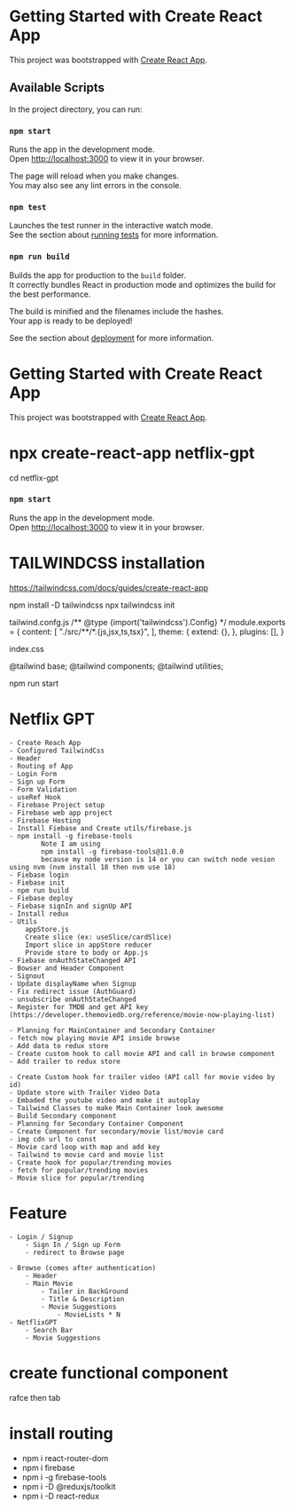 # Getting Started with Create React App

This project was bootstrapped with [Create React App](https://github.com/facebook/create-react-app).

## Available Scripts

In the project directory, you can run:

### `npm start`

Runs the app in the development mode.\
Open [http://localhost:3000](http://localhost:3000) to view it in your browser.

The page will reload when you make changes.\
You may also see any lint errors in the console.

### `npm test`

Launches the test runner in the interactive watch mode.\
See the section about [running tests](https://facebook.github.io/create-react-app/docs/running-tests) for more information.

### `npm run build`

Builds the app for production to the `build` folder.\
It correctly bundles React in production mode and optimizes the build for the best performance.

The build is minified and the filenames include the hashes.\
Your app is ready to be deployed!

See the section about [deployment](https://facebook.github.io/create-react-app/docs/deployment) for more information.

# Getting Started with Create React App

This project was bootstrapped with [Create React App](https://github.com/facebook/create-react-app).

# npx create-react-app netflix-gpt

cd netflix-gpt

### `npm start`

Runs the app in the development mode.\
Open [http://localhost:3000](http://localhost:3000) to view it in your browser.

# TAILWINDCSS installation

https://tailwindcss.com/docs/guides/create-react-app

npm install -D tailwindcss
npx tailwindcss init

tailwind.confg.js
/** @type {import('tailwindcss').Config} \*/
module.exports = {
content: [
"./src/**/\*.{js,jsx,ts,tsx}",
],
theme: {
extend: {},
},
plugins: [],
}

index.css

@tailwind base;
@tailwind components;
@tailwind utilities;

npm run start

# Netflix GPT

    - Create Reach App
    - Configured TailwindCss
    - Header
    - Routing of App
    - Login Form
    - Sign up Form
    - Form Validation
    - useRef Hook
    - Firebase Project setup
    - Firebase web app project
    - Firebase Hosting
    - Install Fiebase and Create utils/firebase.js
    - npm install -g firebase-tools
            Note I am using
            npm install -g firebase-tools@11.0.0
            because my node version is 14 or you can switch node vesion using nvm (nvm install 18 then nvm use 18)
    - Fiebase login
    - Fiebase init
    - npm run build
    - Fiebase deploy
    - Fiebase signIn and signUp API
    - Install redux
    - Utils
        appStore.js
        Create slice (ex: useSlice/cardSlice)
        Import slice in appStore reducer
        Provide store to body or App.js
    - Fiebase onAuthStateChanged API
    - Bowser and Header Component
    - Signout
    - Update displayName when Signup
    - Fix redirect issue (AuthGuard)
    - unsubscribe onAuthStateChanged
    - Register for TMDB and get API key (https://developer.themoviedb.org/reference/movie-now-playing-list)

    - Planning for MainContainer and Secondary Container
    - fetch now playing movie API inside browse
    - Add data to redux store
    - Create custom hook to call movie API and call in browse component
    - Add trailer to redux store

    - Create Custom hook for trailer video (API call for movie video by id)
    - Update store with Trailer Video Data
    - Embaded the youtube video and make it autoplay
    - Tailwind Classes to make Main Container look awesome
    - Build Secondary component
    - Planning for Secondary Container Component
    - Create Component for secondary/movie list/movie card
    - img cdn url to const
    - Movie card loop with map and add key
    - Tailwind to movie card and movie list
    - Create hook for popular/trending movies
    - fetch for popular/trending movies
    - Movie slice for popular/trending

# Feature

    - Login / Signup
        - Sign In / Sign up Form
        - redirect to Browse page

    - Browse (comes after authentication)
        - Header
        - Main Movie
            - Tailer in BackGround
            - Title & Description
            - Movie Suggestions
                - MovieLists * N
    - NetflixGPT
        - Search Bar
        - Movie Suggestions

# create functional component

rafce then tab

# install routing

- npm i react-router-dom
- npm i firebase
- npm i -g firebase-tools
- npm i -D @reduxjs/toolkit
- npm i -D react-redux
